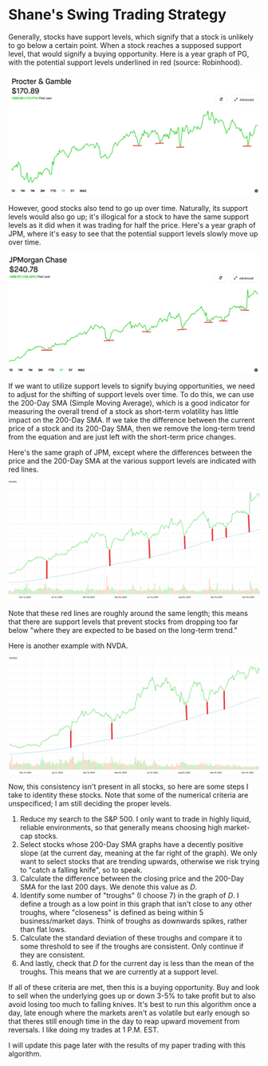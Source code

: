 # Shane's Swing Trading Strategy

Generally, stocks have support levels, which signify that a stock is unlikely to go below a certain point. When a stock reaches a supposed support level, that would signify a buying opportunity. Here is a year graph of PG, with the potential support levels underlined in red (source: Robinhood).

![Alt text](/images/PG%20support%20lines.png?raw=true "Optional Title")

However, good stocks also tend to go up over time. Naturally, its support levels would also go up; it's illogical for a stock to have the same support levels as it did when it was trading for half the price. Here's a year graph of JPM, where it's easy to see that the potential support levels slowly move up over time.

![Alt text](/images/JPM%20support%20lines.png?raw=true "Optional Title")

If we want to utilize support levels to signify buying opportunities, we need to adjust for the shifting of support levels over time. To do this, we can use the 200-Day SMA (Simple Moving Average), which is a good indicator for measuring the overall trend of a stock as short-term volatility has little impact on the 200-Day SMA. If we take the difference between the current price of a stock and its 200-Day SMA, then we remove the long-term trend from the equation and are just left with the short-term price changes.

Here's the same graph of JPM, except where the differences between the price and the 200-Day SMA at the various support levels are indicated with red lines.

![Alt text](/images/JPM%20200%20SMA.png?raw=true "Optional Title")

Note that these red lines are roughly around the same length; this means that there are support levels that prevent stocks from dropping too far below "where they are expected to be based on the long-term trend."

Here is another example with NVDA.

![Alt text](/images/NVDA%20200%20SMA.png?raw=true "Optional Title")

Now, this consistency isn't present in all stocks, so here are some steps I take to identity these stocks. Note that some of the numerical criteria are unspecificed; I am still deciding the proper levels.

1. Reduce my search to the S&P 500. I only want to trade in highly liquid, reliable environments, so that generally means choosing high market-cap stocks.
2. Select stocks whose 200-Day SMA graphs have a decently positive slope (at the current day, meaning at the far right of the graph). We only want to select stocks that are trending upwards, otherwise we risk trying to "catch a falling knife", so to speak.
3. Calculate the difference between the closing price and the 200-Day SMA for the last 200 days. We denote this value as $D$.
4. Identify some number of "troughs" (I choose 7) in the graph of $D$. I define a trough as a low point in this graph that isn't close to any other troughs, where "closeness" is defined as being within 5 business/market days. Think of troughs as downwards spikes, rather than flat lows.
5. Calculate the standard deviation of these troughs and compare it to some threshold to see if the troughs are consistent. Only continue if they are consistent.
6. And lastly, check that $D$ for the current day is less than the mean of the troughs. This means that we are currently at a support level.

If all of these criteria are met, then this is a buying opportunity. Buy and look to sell when the underlying goes up or down 3-5% to take profit but to also avoid losing too much to falling knives. It's best to run this algorithm once a day, late enough where the markets aren't as volatile but early enough so that theres still enough time in the day to reap upward movement from reversals. I like doing my trades at 1 P.M. EST.

I will update this page later with the results of my paper trading with this algorithm.
